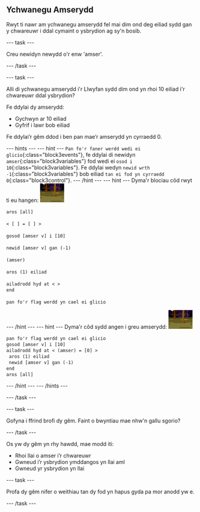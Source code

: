 ## Ychwanegu Amserydd

Rwyt ti nawr am ychwanegu amserydd fel mai dim ond deg eiliad sydd gan y chwareuwr i ddal cymaint o ysbrydion ag sy'n bosib.

--- task ---

Creu newidyn newydd o'r enw 'amser'.

--- /task ---

--- task ---

Alli di ychwanegu amserydd i'r Llwyfan sydd dim ond yn rhoi 10 eiliad i'r chwareuwr ddal ysbrydion?

Fe ddylai dy amserydd:

+ Gychwyn ar 10 eiliad
+ Gyfrif i lawr bob eiliad

Fe ddylai’r gêm ddod i ben pan mae’r amserydd yn cyrraedd 0.

--- hints ---
 --- hint --- `Pan fo'r faner werdd wedi ei glicio`{:class="block3events"}, fe ddylai di newidyn `amser`{:class="block3variables"} fod wedi ei `osod i 10`{:class="block3variables"}. Fe ddylai wedyn `newid wrth -1`{:class="block3variables"} bob eiliad `tan ei fod yn cyrraedd 0`{:class="block3control"}.
--- /hint ---
 --- hint --- Dyma'r blociau côd rwyt ti eu hangen: ![corlun-ysbryd](images/ghost-backdrop.png)

```blocks3
aros [all]

< [ ] = [ ] >

gosod [amser v] i [10]

newid [amser v] gan (-1)

(amser)

aros (1) eiliad

ailadrodd hyd at < >
end

pan fo'r flag werdd yn cael ei glicio

```

--- /hint --- --- hint --- Dyma'r côd sydd angen i greu amserydd: ![eicon cefnlen](images/ghost-backdrop.png)

```blocks3
pan fo'r flag werdd yn cael ei glicio
gosod [amser v] i [10]
ailadrodd hyd at < (amser) = [0] >
 aros (1) eiliad
 newid [amser v] gan (-1)
end
aros [all]
```

--- /hint --- --- /hints ---

--- /task ---

--- task ---

Gofyna i ffrind brofi dy gêm. Faint o bwyntiau mae nhw'n gallu sgorio?

--- /task ---

Os yw dy gêm yn rhy hawdd, mae modd iti:

+ Rhoi llai o amser i’r chwareuwr
+ Gwneud i’r ysbrydion ymddangos yn llai aml
+ Gwneud yr ysbrydion yn llai

--- task ---

Profa dy gêm nifer o weithiau tan dy fod yn hapus gyda pa mor anodd yw e.

--- /task ---